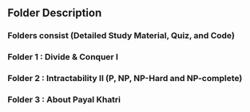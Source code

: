 ## Folder Description

### Folders consist (Detailed Study Material, Quiz, and Code)

### Folder 1 : Divide & Conquer I 

### Folder 2 : Intractability II (P, NP, NP-Hard and NP-complete) 

### Folder 3 : About Payal Khatri
